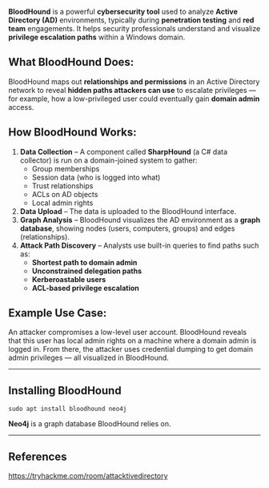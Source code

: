**BloodHound** is a powerful **cybersecurity tool** used to analyze **Active Directory (AD)** environments, typically during **penetration testing** and **red team** engagements. It helps security professionals understand and visualize **privilege escalation paths** within a Windows domain.

## What BloodHound Does:

BloodHound maps out **relationships and permissions** in an Active Directory network to reveal **hidden paths attackers can use** to escalate privileges — for example, how a low-privileged user could eventually gain **domain admin** access.


## How BloodHound Works:

1. **Data Collection** – A component called **SharpHound** (a C# data collector) is run on a domain-joined system to gather:
    - Group memberships
    - Session data (who is logged into what)
    - Trust relationships
    - ACLs on AD objects
    - Local admin rights
2. **Data Upload** – The data is uploaded to the BloodHound interface.
3. **Graph Analysis** – BloodHound visualizes the AD environment as a **graph database**, showing nodes (users, computers, groups) and edges (relationships).
4. **Attack Path Discovery** – Analysts use built-in queries to find paths such as:
    - **Shortest path to domain admin**
    - **Unconstrained delegation paths**
    - **Kerberoastable users**
    - **ACL-based privilege escalation**


## Example Use Case:

An attacker compromises a low-level user account. BloodHound reveals that this user has local admin rights on a machine where a domain admin is logged in. From there, the attacker uses credential dumping to get domain admin privileges — all visualized in BloodHound.


---

## Installing BloodHound

```
sudo apt install bloodhound neo4j
```

**Neo4j** is a graph database BloodHound relies on.


---

## References

https://tryhackme.com/room/attacktivedirectory
